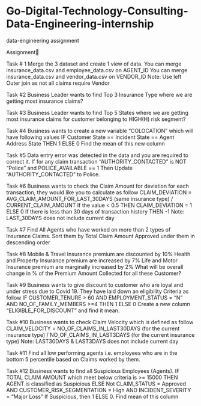 # Go-Digital-Technology-Consulting-Data-Engineering-internship
data-engineering assignment

Assignment

Task # 1
Merge the 3 dataset and create 1 view of data.
You can merge insurance_data.csv and employee_data.csv on
AGENT_ID You can merge insurance_data.csv and vendor_data.csv on
VENDOR_ID Note: Use left Outer join as not all claims require Vendor

Task #2
Business Leader wants to find Top 3 Insurance Type where we are getting
most insurance claims?

Task #3
Business Leader wants to find Top 5 States where we are getting most insurance claims
for customer belonging to HIGH(H) risk segment?

Task #4
Business wants to create a new variable “COLOCATION” which will have following values IF
Customer State == Incident State == Agent Address State THEN 1 ELSE 0
Find the mean of this new column

Task #5
Data entry error was detected in the data and you are required to correct it. If for any
claim transaction “AUTHORITY_CONTACTED” is NOT “Police” and POLICE_AVAILABLE == 1
Then Update “AUTHORITY_CONTACTED” to Police.

Task #6
Business wants to check the Claim Amount for deviation for each transaction, they would
like you to calculate as follow
CLAIM_DEVIATION = AVG_CLAIM_AMOUNT_FOR_LAST_30DAYS (same insurance type)
/ CURRENT_CLAIM_AMOUNT
If the value < 0.5 THEN CLAIM_DEVIATION = 1 ELSE 0
If there is less than 30 days of transaction history THEN
-1 Note: LAST_30DAYS does not include current day

Task #7
Find All Agents who have worked on more than 2 types of Insurance Claims. Sort them by
Total Claim Amount Approved under them in descending order

Task #8
Mobile & Travel Insurance premium are discounted by 10%
Health and Property Insurance premium are increased by 7%
Life and Motor Insurance premium are marginally increased by 2%
What will be overall change in % of the Premium Amount Collected for all these Customer?

Task #9
Business wants to give discount to customer who are loyal and under stress due to Covid
19. They have laid down an eligibility Criteria as follow
IF CUSTOMER_TENURE > 60 AND EMPLOYMENT_STATUS = “N”
AND NO_OF_FAMILY_MEMBERS >=4 THEN 1 ELSE 0
Create a new column “ELIGIBLE_FOR_DISCOUNT” and find it
mean.

Task #10
Business wants to check Claim Velocity which is defined as follow
CLAIM_VELOCITY = NO_OF_CLAIMS_IN_LAST30DAYS (for the current insurance type)
/ NO_OF_CLAIMS_IN_LAST3DAYS (for the current insurance type)
Note: LAST30DAYS & LAST3DAYS does not include current
day

Task #11
Find all low performing agents i.e. employees who are in the bottom 5 percentile based
on Claims worked by them.

Task #12
Business wants to find all Suspicious Employees (Agents).
IF TOTAL CLAIM AMOUNT which meet below criteria is >= 15000 THEN AGENT is classified
as Suspicious ELSE Not
CLAIM_STATUS = Approved AND CUSTOMER_RISK_SEGMENTATION = High
AND INCIDENT_SEVERITY = “Major Loss”
If Suspicious, then 1 ELSE 0. Find mean of this column
